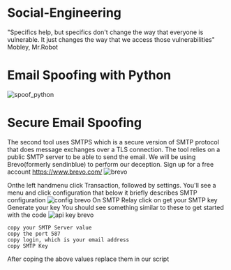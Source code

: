 # Social-Engineering
"Specifics help, but specifics don't change the way that everyone is vulnerable. It just changes the way that we access those vulnerabilities" Mobley, Mr.Robot

# Email Spoofing with Python
![spoof_python](https://github.com/user-attachments/assets/190607e8-0948-4b55-8ca6-11e59c5641c4)

# Secure Email Spoofing
The second tool uses SMTPS which is a secure version of SMTP protocol that does message exchanges over a TLS connection. The tool relies on a public SMTP server to be able to send the email. We will be using Brevo(formerly sendinblue) to perform our deception.
Sign up for a free account https://www.brevo.com/
![brevo](https://github.com/user-attachments/assets/dfe8f8d1-c79e-445e-bfae-c862cd8e4d1d)

Onthe left handmenu click Transaction, followed by settings.
You'll see a menu and click configuration that below it briefly describes SMTP configuration
![config brevo](https://github.com/user-attachments/assets/82421569-24ac-4bed-83b4-e9cd41f5a7a5)
On SMTP Relay click on get your SMTP key
Generate your key
You should see something similar to these to get started with the code
![api key brevo](https://github.com/user-attachments/assets/fce8126d-d110-4ce1-aa4d-5ee2c1c4ec3c)

    copy your SMTP Server value
    copy the port 587
    copy login, which is your email address
    copy SMTP Key
After coping the above values replace them in our script

